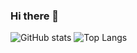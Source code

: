 ### Hi there 👋

![GitHub stats](https://github-readme-stats.vercel.app/api?username=WindLeaky&show_icons=true&theme=tokyonight)
![Top Langs](https://github-readme-stats.vercel.app/api/top-langs/?username=WindLeaky&theme=tokyonight)
